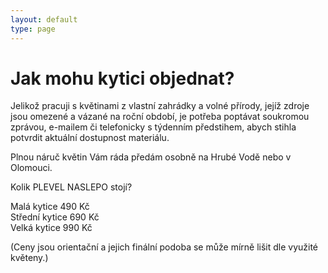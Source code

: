 ```yaml
---
layout: default
type: page
---
```


# Jak mohu kytici objednat?

Jelikož pracuji s květinami z vlastní zahrádky a volné přírody, jejíž zdroje jsou omezené a vázané na roční období, je potřeba poptávat soukromou zprávou, e-mailem či telefonicky s týdenním předstihem, abych stihla potvrdit aktuální dostupnost materiálu.

Plnou náruč květin Vám ráda předám osobně na Hrubé Vodě nebo v Olomouci.

Kolik PLEVEL NASLEPO stojí?

Malá kytice 490 Kč  
Střední kytice 690 Kč  
Velká kytice 990 Kč

(Ceny jsou orientační a jejich finální podoba se může mírně lišit dle využité květeny.)
